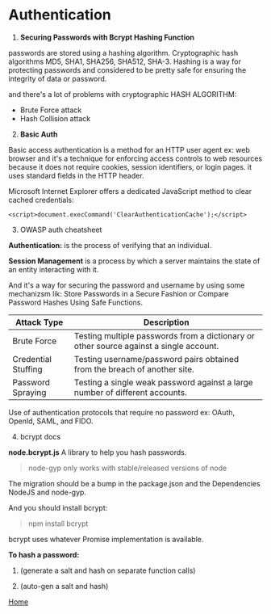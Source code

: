 # Authentication

1. **Securing Passwords with Bcrypt Hashing Function**

passwords are stored using a hashing algorithm. Cryptographic hash algorithms MD5, SHA1, SHA256, SHA512, SHA-3. Hashing is a way for protecting passwords and considered to be pretty safe for ensuring the integrity of data or password.

and there's a lot of problems with cryptographic HASH ALGORITHM: 
 * Brute Force attack
 * Hash Collision attack
 

2. **Basic Auth**

Basic access authentication is a method for an HTTP user agent ex: web browser and it's a technique for enforcing access controls to web resources because it does not require cookies, session identifiers, or login pages. it uses standard fields in the HTTP header.

Microsoft Internet Explorer offers a dedicated JavaScript method to clear cached credentials:

```
<script>document.execCommand('ClearAuthenticationCache');</script>
```

3. OWASP auth cheatsheet

**Authentication:** is the process of verifying that an individual. 

**Session Management** is a process by which a server maintains the state of an entity interacting with it.

And it's a way for securing the password and username
by using some mechanizsm lik: Store Passwords in a Secure Fashion or Compare Password Hashes Using Safe Functions. 

| Attack Type |	Description |
|------------ | ----------- |
| Brute Force |	Testing multiple passwords from a dictionary or other source against a single account. |
| Credential Stuffing |	Testing username/password pairs obtained from the breach of another site. |
| Password Spraying   |	 Testing a single weak password against a large number of different accounts. |

Use of authentication protocols that require no password ex: OAuth, OpenId, SAML, and FIDO.


4. bcrypt docs

**node.bcrypt.js** A library to help you hash passwords.

>node-gyp only works with stable/released versions of node

The migration should be a bump in the package.json and the Dependencies NodeJS and node-gyp. 

And you should install bcrypt:

> npm install bcrypt

bcrypt uses whatever Promise implementation is available.

**To hash a password:**

1.  (generate a salt and hash on separate function calls)

2. (auto-gen a salt and hash)




[Home](README.md)